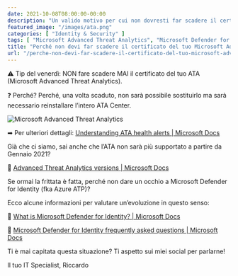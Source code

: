 ```yaml
---
date: 2021-10-08T08:00:00-00:00
description: "Un valido motivo per cui non dovresti far scadere il certificato del tuo Microsoft Advanced Threat Analytics"
featured_image: "/images/ata.png"
categories: [ "Identity & Security" ]
tags: [ "Microsoft Advanced Threat Analytics", "Microsoft Defender for Identity"]
title: "Perché non devi far scadere il certificato del tuo Microsoft Advanced Threat Analytics (ATA)"
url: "/perche-non-devi-far-scadere-il-certificato-del-tuo-microsoft-advanced-threat-analytics-ata"
---
```

⚠ Tip del venerdì: NON fare scadere MAI il certificato del tuo ATA (Microsoft Advanced Threat Analytics).

❓ Perché? Perché, una volta scaduto, non sarà possibile sostituirlo ma sarà necessario reinstallare l’intero ATA Center.

![Microsoft Advanced Threat Analytics](/images/ata.png)

➡ Per ulteriori dettagli: [Understanding ATA health alerts | Microsoft Docs](https://docs.microsoft.com/en-us/advanced-threat-analytics/monitoring-alerts#ata-center-certificate-expired)

Già che ci siamo, sai anche che l’ATA non sarà più supportato a partire da Gennaio 2021?

📑 [Advanced Threat Analytics versions | Microsoft Docs](https://docs.microsoft.com/en-us/advanced-threat-analytics/ata-versions)

Se ormai la frittata è fatta, perché non dare un occhio a Microsoft Defender for Identity (fka Azure ATP)?

Ecco alcune informazioni per valutare un’evoluzione in questo senso:

📑 [What is Microsoft Defender for Identity? | Microsoft Docs](https://docs.microsoft.com/en-us/defender-for-identity/what-is)

📑 [Microsoft Defender for Identity frequently asked questions | Microsoft Docs](https://docs.microsoft.com/en-us/defender-for-identity/technical-faq#what-is-the-difference-between-advanced-threat-analytics--ata--and-defender-for-identity)

Ti è mai capitata questa situazione? Ti aspetto sui miei social per parlarne!

Il tuo IT Specialist, Riccardo